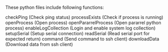 These python files include following functions:

checkPing (Check ping status)
processExists (Check if process is running)
openProcess (Open process)
openPararrelProcess (Open pararrel python process)
enableLogCollection (Login and enable system log collection)
setupSerial (Setup serial connection)
readSerial (Read serial port for expected return)
command (Send command to ssh client)
downloadData (Download data from ssh client)

